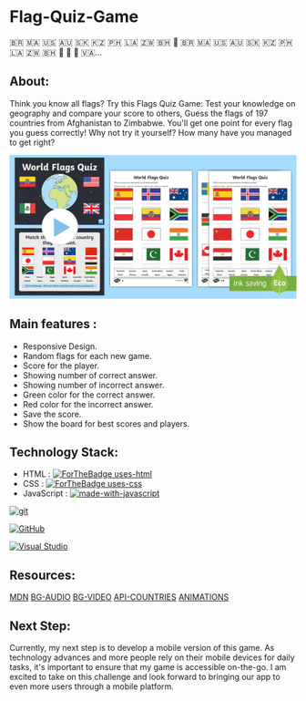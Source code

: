 # Flag-Quiz-Game
🇧🇷 🇲🇦 🇺🇸 🇦🇺 🇸🇰 🇰🇿 🇵🇭 🇱🇦 🇿🇼 🇧🇭 🏴󠁧󠁢󠁷󠁬󠁳󠁿 🇧🇷 🇲🇦 🇺🇸 🇦🇺 🇸🇰 🇰🇿 🇵🇭 🇱🇦 🇿🇼 🇧🇭 🏴󠁧󠁢󠁷󠁬󠁳󠁿 🏴󠁧󠁢󠁥󠁮󠁧󠁿 🏴󠁧󠁢󠁳󠁣󠁴󠁿 🇻🇦...

## About:

Think you know all flags? Try this Flags Quiz Game: Test your knowledge on geography and compare your score to others, Guess the flags of 197 countries from Afghanistan to Zimbabwe.
You'll get one point for every flag you guess correctly!
Why not try it yourself? How many have you managed to get right?

![alt text](img/readme.jpg)

## Main features :

 * Responsive Design.
 * Random flags for each new game.
 * Score for the player.
 * Showing number of correct answer.
 * Showing number of incorrect answer. 
 * Green color for the correct answer.
 * Red color for the incorrect answer.
 * Save the score.
 * Show the board for best scores and players.

 ## Technology Stack:

 * HTML : [![ForTheBadge uses-html](http://ForTheBadge.com/images/badges/uses-html.svg)](http://ForTheBadge.com)
 * CSS : [![ForTheBadge uses-css](http://ForTheBadge.com/images/badges/uses-css.svg)](http://ForTheBadge.com)
 * JavaScript : [![made-with-javascript](https://img.shields.io/badge/Made%20with-JavaScript-1f425f.svg)](https://www.javascript.com)

 [![git](https://img.shields.io/badge/--F05032?logo=git&logoColor=ffffff)](http://git-scm.com/)

[![GitHub](https://badgen.net/badge/icon/github?icon=github&label)](https://github.com)

[![Visual Studio](https://badgen.net/badge/icon/visualstudio?icon=visualstudio&label)](https://visualstudio.microsoft.com)

## Resources:

[MDN](https://developer.mozilla.org/en-US/)
[BG-AUDIO](https://pixabay.com/music/)
[BG-VIDEO](https://elements.envato.com/?cl=header)
[API-COUNTRIES](https://restcountries.com)
[ANIMATIONS](https://www.w3schools.com/css/css3_animations.asp)

## Next Step:

Currently, my next step is to develop a mobile version of this game. As technology advances and more people rely on their mobile devices for daily tasks, it's important to ensure that my game is accessible on-the-go. 
I am excited to take on this challenge and look forward to bringing our app to even more users through a mobile platform.